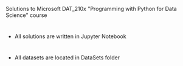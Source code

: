 Solutions to Microsoft DAT_210x "Programming with Python for Data Science" course
#
#
- All solutions are written in Jupyter Notebook 
#
- All datasets are located in DataSets folder
